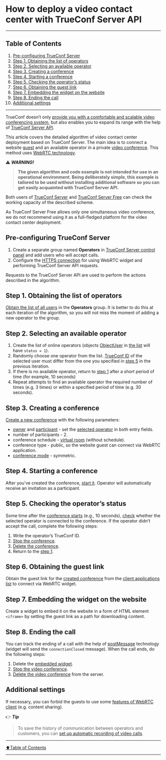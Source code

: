 # How to deploy a video contact center with TrueConf Server API
____
## Table of Contents
1. [Pre-configuring TrueConf Server](#pre-configuring-trueconf-server)
1. [Step 1. Obtaining the list of operators](#step-1-obtaining-the-list-of-operators)
1. [Step 2. Selecting an available operator](#step-2-selecting-an-available-operator)
1. [Step 3. Creating a conference](#step-3-creating-a-conference)
1. [Step 4. Starting a conference](#step-4-starting-a-conference)
1. [Step 5. Checking the operator’s status](#step-5-checking-the-operators-status)
1. [Step 6. Obtaining the guest link](#step-6-obtaining-the-guest-link)
1. [Step 7. Embedding the widget on the website](#step-7-embedding-the-widget-on-the-website)
1. [Step 8. Ending the call](#step-8-ending-the-call)
1. [Additional settings](#additional-settings)
____

TrueConf doesn’t only [provide you with a comfortable and scalable video conferencing system](https://trueconf.com/blog/knowledge-base/get-video-conferencing-system-15-minutes.html), but also enables you to expand its range with the help of [TrueConf Server API](https://developers.trueconf.com/api/server/).

This article covers the detailed algorithm of video contact center deployment based on TrueConf Server. The main idea is to connect a website [guest](https://trueconf.com/blog/wiki/online-user-guest) and an available operator in a private [video conference](https://trueconf.com/what-is-video-conferencing.html). This method uses [WebRTC technology](https://trueconf.com/blog/reviews-comparisons/which-browsers-support-webrtc.html).

:warning: ***WARNING!***
> **The given algorithm and code example is not intended for use in an operational environment. Being deliberately simple, this example is tailored to be used without installing additional software so you can get easily acquainted with TrueConf Server API.**

Both users of [TrueConf Server](https://trueconf.com/products/server/video-conferencing-server.html) and [TrueConf Server Free](https://trueconf.com/products/tcsf/trueconf-server-free.html) can check the working capacity of the described scheme.

As TrueConf Server Free allows only one simultaneous video conference, we do not recommend using it as a full-fledged platform for the video contact center deployment.

## Pre-configuring TrueConf Server

1. Create a separate group named **Operators** in [TrueConf Server control panel](https://docs.trueconf.com/server/en/admin/web-config#groups-tab) and add users who will accept calls.
1. Configure the [HTTPS connection](https://trueconf.com/blog/knowledge-base/adjust-https-trueconf-server.html) for using WebRTC widget and performing TrueConf Server API requests.

Requests to the TrueConf Server API are used to perform the actions described in the algorithm.

## Step 1. Obtaining the list of operators

[Obtain the list of all users](https://developers.trueconf.com/api/server/#api-Groups_Users-GetUserList) in the **Operators** group. It is better to do this at each iteration of the algorithm, so you will not miss the moment of adding a new operator to the group.

## Step 2. Selecting an available operator

1. Create the list of online operators (objects [ObjectUser](https://developers.trueconf.com/api/server/#api-Objects-User) in [the list](#step-1-obtaining-the-list-of-operators) will have `status = 1`).
1. Randomly choose one operator from the list. [TrueConf ID](https://trueconf.com/blog/wiki/trueconf-id) of the selected user must differ from the one you specified in [step 5](#step-5-checking-the-operators-status) in the previous iteration.
1. If there is no available operator, return to [step 1](#step-1-obtaining-the-list-of-operators) after a short period of time (for example, 10 seconds)
1. Repeat attempts to find an available operator the required number of times (e.g. 3 times) or within a specified period of time (e.g. 30 seconds).

## Step 3. Creating a conference

[Create a new conference](https://developers.trueconf.com/api/server/#api-Conferences-CreateConference) with the following parameters:

* [owner](https://trueconf.com/blog/wiki/owner) and [participant](https://trueconf.com/blog/wiki/conference-participant) - set the [selected operator](#step-2-selecting-an-available-operator) in both entry fields.
* number of participants - 2.
* conference schedule - [virtual room](https://trueconf.com/blog/wiki/virtual-room) (without schedule).
* conference type - public, so the website guest can connect via WebRTC application.
* [conference mode](https://trueconf.com/blog/knowledge-base/the-ultimate-guide-to-conference-modes.html) - symmetric.

## Step 4. Starting a conference

After you've created the conference, [start it](https://developers.trueconf.com/api/server/#api-Conferences-RunConference). Operator will automatically receive an invitation as a participant.

## Step 5. Checking the operator’s status

Some time after the [conference starts](#step-4-starting-a-conference) (e.g., 10 seconds), [check](https://developers.trueconf.com/api/server/#api-Conferences_Participants-GetParticipantList) whether the selected operator is connected to the conference. If the operator didn’t accept the call, complete the following steps:

1. Write the operator’s TrueConf ID.
1. [Stop the conference](https://developers.trueconf.com/api/server/#api-Conferences-StopConference).
1. [Delete the conference](https://developers.trueconf.com/api/server/#api-Conferences-DeleteConference).
1. Return to the [step 1](#step-1-obtaining-the-list-of-operators).

## Step 6. Obtaining the guest link

Obtain the guest link for the [created conference](#step-3-creating-a-conference) from the [client applications list](https://developers.trueconf.com/api/server/#api-Software_Clients-GetClientList) to connect via WebRTC widget.

## Step 7. Embedding the widget on the website

Create a widget to embed it on the website in a form of HTML element `<iframe>` by setting the guest link as a path for downloading content.

## Step 8. Ending the call

You can track the ending of a call with the help of [postMessage](https://developer.mozilla.org/en-US/docs/Web/API/Window/postMessage) technology (widget will send the  `connectionClosed` message). When the call ends, do the following steps:

1. Delete the [embedded widget](#step-7-embedding-the-widget-on-the-website).
1. [Stop the video conference](https://developers.trueconf.com/api/server/#api-Conferences-StopConference).
1. [Delete the video conference](https://developers.trueconf.com/api/server/#api-Conferences-DeleteConference) from the server.

## Additional settings

If necessary, you can forbid the guests to use some [features of WebRTC client](https://trueconf.com/blog/knowledge-base/embedding-trueconf-video-conferencing-into-your-website.html#How_to_customize_conference_webpage) (e.g. content sharing).

:point_right: ***Tip*** 
> To save the history of communication between operators and customers, you can [set up automatic recording of video calls](https://trueconf.com/blog/knowledge-base/how-to-record-video-conference.html#How_to_record_video_conferences_on_TrueConf_Server_side).

____
[:arrow_up:Table of Contents](#table-of-contents)
___